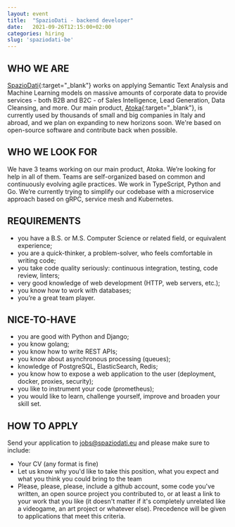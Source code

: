 ```yaml
---
layout: event
title:  "SpazioDati - backend developer"
date:   2021-09-26T12:15:00+02:00
categories: hiring
slug: 'spaziodati-be'
---
```


## WHO WE ARE
[SpazioDati](http://spaziodati.eu){:target="_blank"} works on applying Semantic Text Analysis and Machine Learning models on massive amounts of corporate data to provide services - both B2B and B2C - of Sales Intelligence, Lead Generation, Data Cleansing, and more.
Our main product, [Atoka](http://atoka.io){:target="_blank"}, is currently used by thousands of small and big companies in Italy and abroad, and we plan on expanding to new horizons soon. We're based on open-source software and contribute back when possible.

## WHO WE LOOK FOR
We have 3 teams working on our main product, Atoka. We’re looking for help in all of them. Teams are self-organized based on common and continuously evolving agile practices. We work in TypeScript, Python and Go. We’re currently trying to simplify our codebase with a microservice approach based on gRPC, service mesh and Kubernetes.

## REQUIREMENTS
- you have a B.S. or M.S. Computer Science or related field, or equivalent experience;
- you are a quick-thinker, a problem-solver, who feels comfortable in writing code;
- you take code quality seriously: continuous integration, testing, code review, linters;
- very good knowledge of web development (HTTP, web servers, etc.);
- you know how to work with databases;
- you’re a great team player.

## NICE-TO-HAVE
- you are good with Python and Django;
- you know golang;
- you know how to write REST APIs;
- you know about asynchronous processing (queues);
- knowledge of PostgreSQL, ElasticSearch, Redis;
- you know how to expose a web application to the user (deployment, docker, proxies, security);
- you like to instrument your code (prometheus);
- you would like to learn, challenge yourself, improve and broaden your skill set.

## HOW TO APPLY
Send your application to [jobs@spaziodati.eu](mailto:jobs@spaziodati.eu) and please make sure to include:
- Your CV (any format is fine)
- Let us know why you'd like to take this position, what you expect and what you think you could bring to the team
- Please, please, please, include a github account, some code you've written, an open source project you contributed to, or at least a link to your work that you like (it doesn't matter if it's completely unrelated like a videogame, an art project or whatever else). Precedence will be given to applications that meet this criteria.
